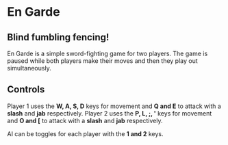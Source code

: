 # En Garde

## Blind fumbling fencing!

En Garde is a simple sword-fighting game for two players. The game is paused while both players make their moves and then they play out simultaneously.


## Controls

Player 1 uses the **W, A, S, D** keys for movement and **Q and E** to attack with a **slash** and **jab** respectively.
Player 2 uses the **P, L, ;, '** keys for movement and **O and [** to attack with a **slash** and **jab** respectively.

AI can be toggles for each player with the **1 and 2** keys.
